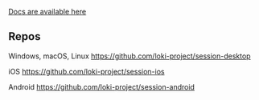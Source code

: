 [Docs are available here](https://github.com/loki-project/session-protocol-docs/wiki)

## Repos

Windows, macOS, Linux
https://github.com/loki-project/session-desktop

iOS
https://github.com/loki-project/session-ios

Android
https://github.com/loki-project/session-android
